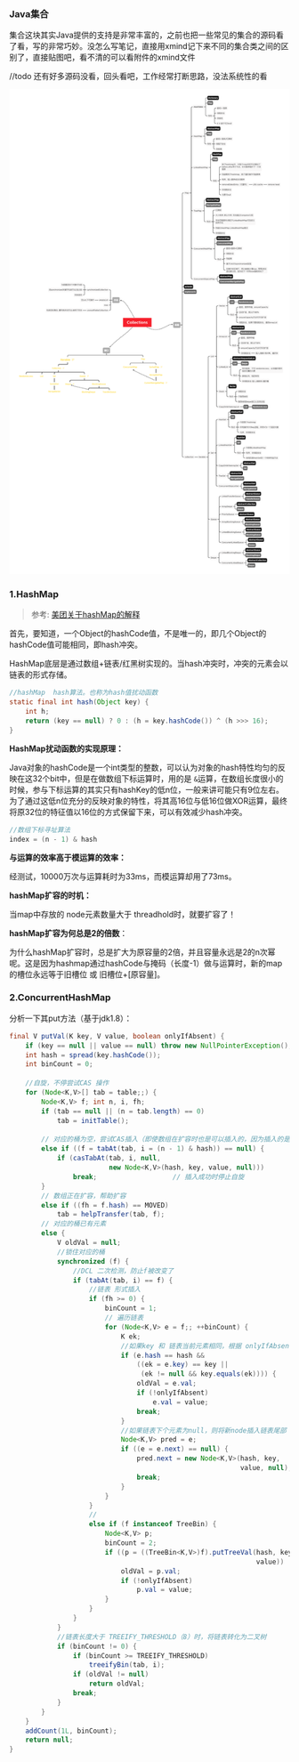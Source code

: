 ### Java集合

集合这块其实Java提供的支持是非常丰富的，之前也把一些常见的集合的源码看了看，写的非常巧妙。没怎么写笔记，直接用xmind记下来不同的集合类之间的区别了，直接贴图吧，看不清的可以看附件的xmind文件

//todo  还有好多源码没看，回头看吧，工作经常打断思路，没法系统性的看

![集合](./images/1.png)





### 1.HashMap

> 参考: [美团关于hashMap的解释](https://mp.weixin.qq.com/s/oIE4Nnqs5_lOE1D-r9xXWg)

首先，要知道，一个Object的hashCode值，不是唯一的，即几个Object的hashCode值可能相同，即hash冲突。

HashMap底层是通过数组+链表/红黑树实现的。当hash冲突时，冲突的元素会以链表的形式存储。

```java
//hashMap  hash算法。也称为hash值扰动函数
static final int hash(Object key) {
    int h;
    return (key == null) ? 0 : (h = key.hashCode()) ^ (h >>> 16);
}
```

**HashMap扰动函数的实现原理：**

Java对象的hashCode是一个int类型的整数，可以认为对象的hash特性均匀的反映在这32个bit中，但是在做数组下标运算时，用的是 `&`运算，在数组长度很小的时候，参与下标运算的其实只有hashKey的低n位，一般来讲可能只有9位左右。为了通过这低n位充分的反映对象的特性，将其高16位与低16位做XOR运算，最终将原32位的特征值以16位的方式保留下来，可以有效减少hash冲突。

```java
//数组下标寻址算法
index = (n - 1) & hash
```



**与运算的效率高于模运算的效率：**

经测试，10000万次与运算耗时为33ms，而模运算却用了73ms。

**hashMap扩容的时机：**

当map中存放的 node元素数量大于 threadhold时，就要扩容了！

**hashMap扩容为何总是2的倍数**：

为什么hashMap扩容时，总是扩大为原容量的2倍，并且容量永远是2的n次幂呢。这是因为hashmap通过hashCode与掩码（长度-1）做与运算时，新的map的槽位永远等于旧槽位 或 旧槽位+[原容量]。



### 2.ConcurrentHashMap





分析一下其put方法（基于jdk1.8）：

```java
final V putVal(K key, V value, boolean onlyIfAbsent) {
    if (key == null || value == null) throw new NullPointerException();
    int hash = spread(key.hashCode());
    int binCount = 0;
    
    //自旋，不停尝试CAS 操作
    for (Node<K,V>[] tab = table;;) {
        Node<K,V> f; int n, i, fh;
        if (tab == null || (n = tab.length) == 0)
            tab = initTable();
        
        // 对应的桶为空，尝试CAS插入（即使数组在扩容时也是可以插入的，因为插入的是旧桶，而扩容时，旧元素不可能重分配至这个桶中）
        else if ((f = tabAt(tab, i = (n - 1) & hash)) == null) {
            if (casTabAt(tab, i, null,
                         new Node<K,V>(hash, key, value, null)))
                break;                   // 插入成功时停止自旋
        }
        // 数组正在扩容，帮助扩容
        else if ((fh = f.hash) == MOVED)
            tab = helpTransfer(tab, f);
        // 对应的桶已有元素
        else {
            V oldVal = null;
            //锁住对应的桶
            synchronized (f) {
                //DCL 二次检测，防止f被改变了
                if (tabAt(tab, i) == f) {
                    //链表 形式插入
                    if (fh >= 0) {
                        binCount = 1;
                        // 遍历链表
                        for (Node<K,V> e = f;; ++binCount) {
                            K ek;
                            //如果key 和 链表当前元素相同，根据 onlyIfAbsent判断是否替换value
                            if (e.hash == hash &&
                                ((ek = e.key) == key ||
                                 (ek != null && key.equals(ek)))) {
                                oldVal = e.val;
                                if (!onlyIfAbsent)
                                    e.val = value;
                                break;
                            }
                            //如果链表下个元素为null，则将新node插入链表尾部
                            Node<K,V> pred = e;
                            if ((e = e.next) == null) {
                                pred.next = new Node<K,V>(hash, key,
                                                          value, null);
                                break;
                            }
                        }
                    }
                    // 
                    else if (f instanceof TreeBin) {
                        Node<K,V> p;
                        binCount = 2;
                        if ((p = ((TreeBin<K,V>)f).putTreeVal(hash, key,
                                                              value)) != null) {
                            oldVal = p.val;
                            if (!onlyIfAbsent)
                                p.val = value;
                        }
                    }
                }
            }
            //链表长度大于 TREEIFY_THRESHOLD（8）时，将链表转化为二叉树
            if (binCount != 0) {
                if (binCount >= TREEIFY_THRESHOLD)
                    treeifyBin(tab, i);
                if (oldVal != null)
                    return oldVal;
                break;
            }
        }
    }
    addCount(1L, binCount);
    return null;
}
```

